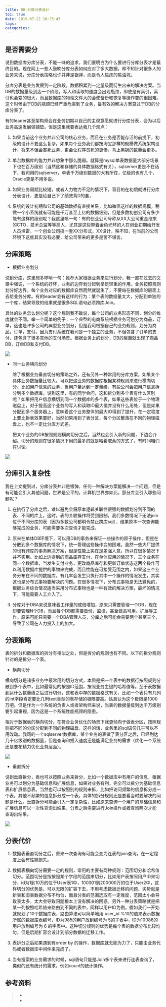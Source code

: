 ```yaml
---
title: 08-分库分表设计
toc: true
date: 2019-07-22 10:25:43
tags:
categories:
---
```




## 是否需要分


说到数据库分库分表，不能一味的追求，我们要明白为什么要进行分库分表才是最终目的。现在网上一些人鼓吹分库分表如何应对了多大数据，却不知针对很多人的业务来说，分库分表策略也许并非是银弹，而是令人焦虑的焦油坑。

分库分表是业务发展到一定阶段，数据积累到一定量级而衍生出来的解决方案。当DB的数据量级到达一个阶段，写入和读取的速度会出现瓶颈，即使是有索引，索引也会变的很大，而且数据库的物理文件大的会使备份和恢复等操作变的很困难。这个时候由于DB的瓶颈已经严重危害到了业务，最有效的解决方案莫过于DB的分库分表了。

有的leader甚至架构师会在业务初期以自己的主观意愿就进行分库分表，会为以后业务高速发展做铺垫。但是这里我要表达我几个观点：

1.  如果当前这个业务并非公司的核心业务，而且在业务是否能存活的前提下，初级的设计不要这么复杂。如果每个业务我们都按淘宝那样的规模做系统架构设计，将来不但会害死业务，更会让程序员死的更惨，背上黑锅的数量会更多。

2. 单台数据库的能力并非想象中那么脆弱。就算是mysql单表数据量大部分场景下也在百万级别（当然这和存储的具体数据格式有关），sqlserver更是不在话下，我司用的sqlserver，单表千万级别数据的大有所在，亿级的也有几个，Oracle更是不用多说。

3. 如果业务周期比较短，或者人力物力不足的情况下，盲目的在初期就进行分库分表设计，更是给自己下了绩效背D的套，

4. 系统的设计初期和公司的基础数据有直接关系，比如微信这样的数据规模，稍微一个小系统就有可能是千万甚至上亿的数据级别，但是多数初创公司有多少能有这样的级别呢？我这里喷一句：有的创业公司号称从XX大公司重金挖来的CTO，技术总监等等高人，尤其是这些带着金色光环的人在创业初期给开发人员埋雷，一个创业公司搞一套XX分布式，XX设计，殊不知，在当前的公司环境下这些其实没有必要，给公司带来的更多是苦不堪言。



## 分库策略

- 根据业务划分

说到分库，这里想多啰嗦一句：推荐大家根据业务来进行划分，我一直在过去的文章中强调，一个系统的好坏，业务的边界划分起到举足轻重的作用。业务按照规则划分好边界，每个业务对应的数据库自然而然就诞生了，不要站在数据库的层面上去给业务分库。有的leader会有这样的行为：某个表的数据量太大，分配到单独的一个库，结果导致的结果就是很多SQL语句必须跨库Join。

具体的业务怎么划分呢？这个规则我不敢说，每个公司的业务形态不同，划分的维度就会不同。举一个简单的例子：一个典型的电商系统根据业务可划分为商品，订单，这也是许多公司的典型业务划分，但是我司根据自己的业务规则，划分为商品，订单，支付。因为支付系统在我司是一个独立的业务，不但包含了订单的支付，还包含了很多其他的支付场景。根据业务上的划分，DB的层面就出现了商品DB，订单DB和支付DB。

![](08-分库分表设计/02-01.jpg)

- 同一业务横向划分

  除了根据业务垂直切分的策略之外，还有另外一种常用的分库方案，如果某个具体业务数据量比较大，可以把这业务的数据库根据某种规则来进行横向切分。比如用户信息的业务，当用户量达到一定量级，有些公司会把用户信息拆分到多个数据库，说到这里，有的同学会问，这和拆分到多个表有什么区别呢？如果把用户信息横切到同一个数据库的多个表，如果这些表位于一个物理磁盘上，对于提高这个业务的写入和读取IO最大值并没有什么用处，但是如果分配到多个服务器上，意味着这个业务整体的最大IO得到了提升，在一定程度上要比拆表效果要好，当然如果用到了表分区，每个分区散落在不同的物理磁盘上，也不一定比分库方式差。

  把某个业务的DB按照规则横向切分之后，当然也会引入新的问题，下边会介绍。切分的规则在很多情况下用的最多的就是哈希取余的方式了，有时间咱们在讨论。

![](08-分库分表设计/02-02.jpg)



## 分库引入复杂性

我在上文提到过，分库分表并非是银弹，任何一种解决方案能解决一个问题，但是有可能会引入其他问题，世界是公平的，计算机世界亦如此。那分库会引入哪些问题呢？

1. 在执行了分库之后，难以避免会将原本逻辑关联性很强的数据划分到不同的表、不同的库上，这时，表的关联操作将受到限制，我们多数情况下无法join位于不同分库的表（因为多数公司都明令禁止跨库sql），结果原本一次查询能够完成的业务，可能需要多次查询才能完成。

2. 原来在单体DB环境下，可以用DB的事务来保证一些操作的原子操作，但是在分散到多个数据库的情况下，统一管理这些操作变的困难。虽然一些大厂提供的也有跨库的事务解决方案，但是性能上实在是差强人意，所以在很多情况下并不实用。比如上边提到的商品库存支付，在单体应用的情况下，三个业务在同一个数据库，当发生支付业务，更改商品库存和更新订单状态这两个操作可以利用数据库提供的事物来完成，而且性能在可接受范围之内，如果这三个业务分布在不同的数据库，有几率会发生只执行其中一个操作的情况发生，其实这也是分布式事物要解决的问题。在很多情况下，分布式事物是无法避免的，根据业务综合情况适当采用分布式事物也是一种有效的解决方案，最坏的情况下，可能需要人工介入了。

3. 分库对于DBA来说意味着工作量的成倍增加，原来只需要管理一个DB，现在却要管理N个DB，而且每个DB都需要备份，监控，甚至做高可用，扩展等工作。原来可能只需要一个DBA管理人员，分库之后可能会需要两个甚至三个，导致了公司在人力投入上的加大。



## 分表策略

表的拆分和数据库的拆分有相似之处，但是拆分的规则也有不同。以下的拆分规则针对的是拆分一个表。

- 横向切分

横向切分是诸多业务中最常用的切分方式，本质是把一个表中的数据行按照规则分散到多个表中，比如最常见的按照ID范围，按照业务主键的哈希值等。至于表数据到达什么数量级之后进行切分，这和表中存的数据格式有关，比如一个表只有几列的int字段肯定要比几列text类型的表存储的极限要高。姑且认为这个极限是1000万吧。但是作为一个系统的负责人或者架构师来说，当表的数据量级到达千万级别要引起重视，因为这是一个系统性能瓶颈的隐患。

相对于数据表的横向切分，在符合业务优化的场景下我更倾向于做表分区，按照规则把不同的分区分配到不同的物理磁盘，这样的话，业务里的sql语句几乎可以不用改动。我司的一个sqlserver数据库，某个业务的表做了表分区之后，已经到达几十亿级别的数据量，但是查询和插入速度还是能满足业务的需求（优化一个系统还是要花精力优化业务层面）。



![](08-分库分表设计/02-03.png)

- 垂直拆分

说到垂直拆分，表也可以按照业务来拆分，比如一个数据库中有用户的信息，根据业务可以划分为基础信息和扩展信息，如果对业务有利，完全可以拆分为基础信息表和扩展信息表。当然也可以按照别的规则来拆，比如把访问频繁的信息拆分成一个表，其他不频繁的信息拆分成一个表，具体的拆分规则还是要看当时要解决的问题是什么。垂直拆分可能会引入一定复杂性，比如原来查询一个用户的基础信息和扩展信息可以一次性查询出结果，分表之后需要进行Join操作或者查询两次才能查询出结果。



![](08-分库分表设计/02-04.png)

## 分表代价

1. 数据表垂直切分之后，原来一次查询有可能会变为连表的join查询，在一定程度上会有性能损失。

2. 数据表横向切分需要一定的规则，常用的主要有两种规则：范围切分和哈希值切分。范围切分是指按照某个字段的范围来切分，比如用户表按照用户ID来切分，id为1到10万的位于User表1中，100001到200000万的位于User2中，这样切分的优势是，可以无限的扩容下去，不用考虑数据迁移的问题，劣势就是新表和旧表数据分布不均匀，而且分表的范围选取有一定难度，范围太小会导致表太多，太大会导致问题根本上没有解决的困惑。另外一种分表策略就是把某一列按照哈希值来路由到不同的表中，同样以用户ID为例，假如我们一开始就规划了10个数据库表，路由算法可以简单地用 user_id %10的值来表示数据所属的数据库表编号，ID为985的用户放到编号为 5的子表中，ID为10086的用户放到编号为 6 的字表中。这种切分规则的优势是每个表的数据分布比较均匀，但是后期扩容会设计到部分数据的迁移工作。

3. 表拆分之后如果遇到有order by 的操作，数据库就无能为力了，只能由业务代码或者数据库中间件来完成了。

4. 当有搜索的业务需求的时候，sql语句只能是Join多个表来进行连表查询了，类似的还有统计的需求，例如count的统计操作。



## 参考资料

> - []()
> - []()
